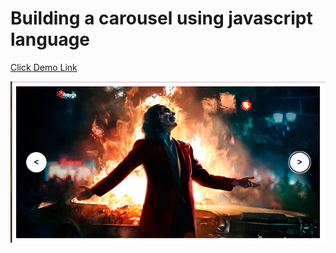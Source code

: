 # Building a carousel using javascript language

[Click Demo Link](https://dghousi.github.io/build-a-carousel/)

<img src="images/screen1.png">
